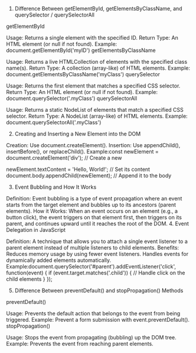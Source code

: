 1. Difference Between getElementById, getElementsByClassName, and querySelector / querySelectorAll

getElementById

Usage: Returns a single element with the specified ID.
Return Type: An HTML element (or null if not found).
Example: document.getElementById('myID')
getElementsByClassName

Usage: Returns a live HTMLCollection of elements with the specified class name(s).
Return Type: A collection (array-like) of HTML elements.
Example: document.getElementsByClassName('myClass')
querySelector

Usage: Returns the first element that matches a specified CSS selector.
Return Type: An HTML element (or null if not found).
Example: document.querySelector('.myClass')
querySelectorAll

Usage: Returns a static NodeList of elements that match a specified CSS selector.
Return Type: A NodeList (array-like) of HTML elements.
Example: document.querySelectorAll('.myClass')


2. Creating and Inserting a New Element into the DOM

Creation: Use document.createElement().
Insertion: Use appendChild(), insertBefore(), or replaceChild().
Example:const newElement = document.createElement('div'); // Create a new <div>
newElement.textContent = 'Hello, World!'; // Set its content
document.body.appendChild(newElement); // Append it to the body

3. Event Bubbling and How It Works

Definition: Event bubbling is a type of event propagation where an event starts from the target element and bubbles up to its ancestors (parent elements).
How it Works: When an event occurs on an element (e.g., a button click), the event triggers on that element first, then triggers on its parent, and continues upward until it reaches the root of the DOM.
4. Event Delegation in JavaScript

Definition: A technique that allows you to attach a single event listener to a parent element instead of multiple listeners to child elements.
Benefits:
Reduces memory usage by using fewer event listeners.
Handles events for dynamically added elements automatically.
Example:document.querySelector('#parent').addEventListener('click', function(event) {
    if (event.target.matches('.child')) {
        // Handle click on the child elements
    }
});

5. Difference Between preventDefault() and stopPropagation() Methods

preventDefault()

Usage: Prevents the default action that belongs to the event from being triggered.
Example: Prevent a form submission with event.preventDefault().
stopPropagation()

Usage: Stops the event from propagating (bubbling) up the DOM tree.
Example: Prevents the event from reaching parent elements.